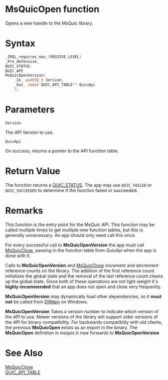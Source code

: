 MsQuicOpen function
======

Opens a new handle to the MsQuic library.

# Syntax

```C
_IRQL_requires_max_(PASSIVE_LEVEL)
_Pre_defensive_
QUIC_STATUS
QUIC_API
MsQuicOpenVersion(
    _In_ uint32_t Version,
    _Out_ const QUIC_API_TABLE** QuicApi
    );
```

# Parameters

`Version`

The API Version to use.

`QuicApi`

On success, returns a pointer to the API function table.

# Return Value

The function returns a [QUIC_STATUS](QUIC_STATUS.md). The app may use `QUIC_FAILED` or `QUIC_SUCCEEDED` to determine if the function failed or succeeded.

# Remarks

This function is the entry point for the MsQuic API. This function may be called multiple times to get multiple new function tables, but this is generally unnecessary. An app should only need call this once.

For every successful call to **MsQuicOpenVersion** the app must call [MsQuicClose](MsQuicClose.md), passing in the function table from *QuicApi* when the app is done with it.

Calls to **MsQuicOpenVersion** and [MsQuicClose](MsQuicClose.md) increment and decrement reference counts on the library. The addition of the first reference count initializes the global state and the removal of the last reference count cleans up the global state. Since both of these operations are not light weight it's **highly recommended** that an app does not open and close very frequently.

**MsQuicOpenVersion** may dynamically load other dependencies, so it **must not** be called from [DllMain](https://docs.microsoft.com/en-us/windows/win32/dlls/dllmain) on Windows.

**MsQuicOpenVersion** Takes a version number to indicate which version of the API to use. Newer versions of the library will support older versions of the API for binary compatibility. For backwards compatiblity with old clients, the previous **MsQuicOpen** exists as an export in the binary. The **MsQuicOpen** definition in msquic.h now forwards to **MsQuicOpenVersion**

# See Also

[MsQuicClose](MsQuicClose.md)<br>
[QUIC_API_TABLE](QUIC_API_TABLE.md)<br>
